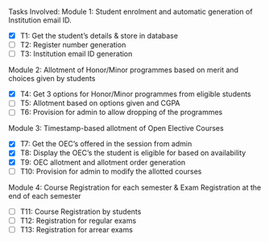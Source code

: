 Tasks Involved:
Module 1: Student enrolment and automatic generation of Institution email ID.

- [x] T1: Get the student’s details & store in database
- [ ] T2: Register number generation
- [ ] T3: Institution email ID generation

Module 2: Allotment of Honor/Minor programmes based on merit and choices given by students

- [x] T4: Get 3 options for Honor/Minor programmes from eligible students
- [ ] T5: Allotment based on options given and CGPA
- [ ] T6: Provision for admin to allow dropping of the programmes

Module 3: Timestamp-based allotment of Open Elective Courses

- [x] T7: Get the OEC’s offered in the session from admin
- [x] T8: Display the OEC’s the student is eligible for based on availability
- [x] T9: OEC allotment and allotment order generation
- [ ] T10: Provision for admin to modify the allotted courses

Module 4: Course Registration for each semester & Exam Registration at the end of each semester

- [ ] T11: Course Registration by students
- [ ] T12: Registration for regular exams
- [ ] T13: Registration for arrear exams
